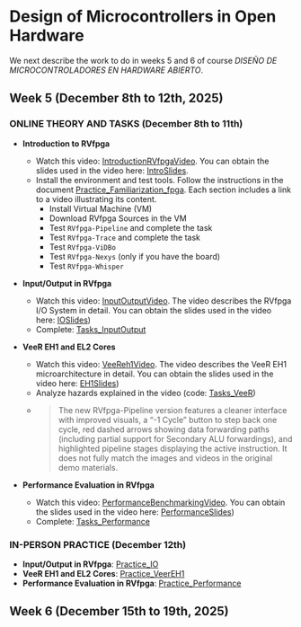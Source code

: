 # Design of Microcontrollers in Open Hardware

We next describe the work to do in weeks 5 and 6 of course *DISEÑO DE MICROCONTROLADORES EN HARDWARE ABIERTO*.

## Week 5 (December 8th to 12th, 2025)

### ONLINE THEORY AND TASKS (December 8th to 11th)
- **Introduction to RVfpga**
  - Watch this video: [IntroductionRVfpgaVideo](https://www.youtube.com/watch?v=sc_Jn0XSkNw). You can obtain the slides used in the video here: [IntroSlides](https://drive.google.com/file/d/17Kid-KSDqPOPoEudiWhcuOdUChYpkcbp/view?usp=drive_link).
  - Install the environment and test tools. Follow the instructions in the document [Practice_Familiarization_fpga](https://drive.google.com/file/d/1vdLf39U89q38gmLuodo7nZkctRqeAiyO/view?usp=drive_link). Each section includes a link to a video illustrating its content.
    - Install Virtual Machine (VM)
    - Download RVfpga Sources in the VM
    - Test `RVfpga-Pipeline` and complete the task
    - Test `RVfpga-Trace` and complete the task
    - Test `RVfpga-ViDBo`
    - Test `RVfpga-Nexys` (only if you have the board)
    - Test `RVfpga-Whisper`

- **Input/Output in RVfpga**
  - Watch this video: [InputOutputVideo](https://www.youtube.com/watch?v=8fK-CoEbo0Y). The video describes the RVfpga I/O System in detail. You can obtain the slides used in the video here: [IOSlides](https://drive.google.com/file/d/1-Kav6TLV5xBURQYfZfRP3yzWUq_Qp7eV/view?usp=drive_link))
  - Complete: [Tasks_InputOutput](https://drive.google.com/file/d/1FX5Fr63ecMRLswCPk606GWZr7z65b1Fp/view?usp=drive_link)
- **VeeR EH1 and EL2 Cores**
  - Watch this video: [VeeReh1Video](https://youtu.be/xVnB6OM00cE?si=0HW333O-oPOXUDZG). The video describes the VeeR EH1 microarchitecture in detail. You can obtain the slides used in the video here: [EH1Slides](https://drive.google.com/file/d/1kIMQY3u5jZB7cAktFPqIHSpHAuruENAM/view?usp=drive_link))
  - Analyze hazards explained in the video (code: [Tasks_VeeR](https://drive.google.com/file/d/16OagcWaDP7zbUy_SP-rzmAF3PSu5-2OD/view?usp=drive_link))
  - > The new RVfpga-Pipeline version features a cleaner interface with improved visuals, a “-1 Cycle” button to step back one cycle, red dashed arrows showing data forwarding paths (including partial support for Secondary ALU forwardings), and highlighted pipeline stages displaying the active instruction. It does not fully match the images and videos in the original demo materials.  

- **Performance Evaluation in RVfpga**
  - Watch this video: [PerformanceBenchmarkingVideo](https://www.youtube.com/watch?v=GqaDEW3W4X0). You can obtain the slides used in the video here: [PerformanceSlides](https://drive.google.com/file/d/1xCmc4vFd_khLk6En14Ae_ZDF-OiP1QNm/view?usp=drive_link))
  - Complete: [Tasks_Performance](https://drive.google.com/file/d/1221ZkEwMsJuQGO-T1emmaSZvgeHH_mls/view?usp=drive_link)


### IN-PERSON PRACTICE (December 12th)
- **Input/Output in RVfpga**: [Practice_IO](https://drive.google.com/file/d/17nXdxS4ShI1Z-I5VhSzSehGR-g449GJZ/view?usp=drive_link)
- **VeeR EH1 and EL2 Cores**: [Practice_VeerEH1](https://drive.google.com/file/d/1pe7l4ddl4cMUhzx5Cn4oQ1fqV5IL0yM4/view?usp=drive_link)
- **Performance Evaluation in RVfpga**: [Practice_Performance](https://drive.google.com/file/d/11ftnn8QoSrMI0wn0X8Ez_ko8bibeW82-/view?usp=drive_link)


## Week 6 (December 15th to 19th, 2025)

